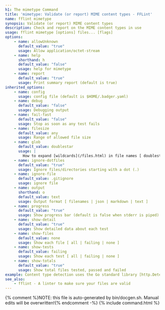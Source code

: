 ```yaml
---
h1: The mimetype Command
title: 'mimetype: Validate (or report) MIME content types - FFLint'
name: fflint mimetype
synopsis: Validate (or report) MIME content types
description: Check and report on the MIME content types in use
usage: fflint mimetype [options] files... [flags]
options:
    - name: allowUnknown
      default_value: "true"
      usage: Allow application/octet-stream
    - name: help
      shorthand: h
      default_value: "false"
      usage: help for mimetype
    - name: report
      default_value: "true"
      usage: Print summary report (default is true)
inherited_options:
    - name: config
      usage: config file (default is $HOME/.badger.yaml)
    - name: debug
      default_value: "false"
      usage: Debugging output
    - name: fail-fast
      default_value: "false"
      usage: Stop as soon as any test fails
    - name: filesize
      default_value: any
      usage: Range of allowed file size
    - name: glob
      default_value: doublestar
      usage: |
        How to expand [wildcards](/files.html) in file names [ doublestar | golang | none ]
    - name: ignore-dotfiles
      default_value: "true"
      usage: Ignore files/directories starting with a dot (.)
    - name: ignore-file
      default_value: .gitignore
      usage: ignore file
    - name: output
      shorthand: o
      default_value: text
      usage: Output format [ filenames | json | markdown | text ]
    - name: progress
      default_value: "true"
      usage: Show progress bar (default is false when stderr is piped)
    - name: show-detail
      default_value: "true"
      usage: Show detailed data about each test
    - name: show-files
      default_value: none
      usage: Show each file [ all | failing | none ]
    - name: show-tests
      default_value: failing
      usage: Show each test [ all | failing | none ]
    - name: show-totals
      default_value: "true"
      usage: Show total files tested, passed and failed
example: Content type detection uses the Go standard library [http.DetectContentType](https://golang.org/pkg/net/http/#DetectContentType) function.
see_also:
    - fflint - A linter to make sure your files are valid
---
```

{% comment %}NOTE: this file is auto-generated by bin/docgen.sh.  Manual edits will be overwritten!{% endcomment -%}
{% include command.html %}
